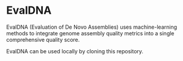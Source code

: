 # EvalDNA

EvalDNA (Evaluation of De Novo Assemblies) uses machine-learning methods to integrate genome assembly quality metrics into a single comprehensive quality score.

EvalDNA can be used locally by cloning this repository. 

